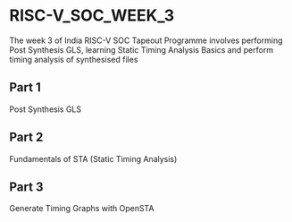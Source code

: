 # RISC-V_SOC_WEEK_3
The week 3 of India RISC-V SOC Tapeout Programme involves performing Post Synthesis GLS, learning Static Timing Analysis Basics and perform timing analysis of synthesised files 
## Part 1
Post Synthesis GLS
## Part 2
Fundamentals of STA (Static Timing Analysis)
## Part 3
Generate Timing Graphs with OpenSTA
